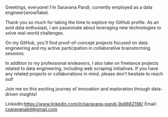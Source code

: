 Greetings, everyone! I'm Saravana Pandi, currently employed as a data engineer(snowflake).

Thank you so much for taking the time to explore my GitHub profile. As an avid data enthusiast, I am passionate about leveraging new technologies to solve real-world challenges.

On my GitHub, you'll find proof-of-concept projects focused on data engineering and my active participation in collaborative brainstorming sessions.

In addition to my professional endeavors, I also take on freelance projects related to data engineering, including web scraping initiatives. If you have any related projects or collaborations in mind, please don't hesitate to reach out!

Join me on this exciting journey of innovation and exploration through data-driven insights!

LinkedIn:https://www.linkedin.com/in/saravana-pandi-9a9662198/
Email: csaravanakd@gmail.com

